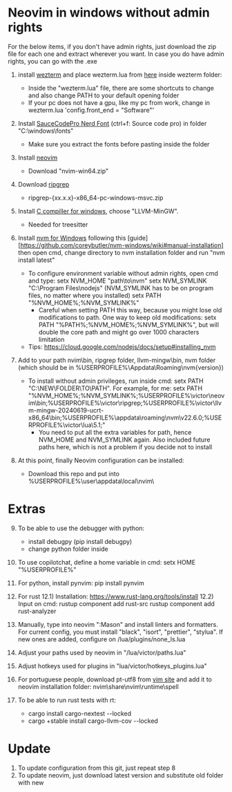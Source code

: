 # Neovim in windows without admin rights
For the below items, if you don't have admin rights, just download the zip file for each one and extract wherever you want. In case you do have admin rights, you can go with the .exe

1. install [wezterm](https://wezfurlong.org/wezterm/installation.html) and place wezterm.lua from [here](https://github.com/VictorLemosR/wezterm_lua/tree/main) inside wezterm folder: 
	- Inside the "wezterm.lua" file, there are some shortcuts to change and also change PATH to your default opening folder
	- If your pc does not have a gpu, like my pc from work, change in wezterm.lua 'config.front_end = "Software"'
  
2. Install [SauceCodePro Nerd Font](https://www.nerdfonts.com/font-downloads) (ctrl+f: Source code pro) in folder "C:\windows\fonts\"
	- Make sure you extract the fonts before pasting inside the folder

3. Install [neovim](https://github.com/neovim/neovim/releases/tag/stable)
	- Download "nvim-win64.zip"

4. Download [ripgrep](https://github.com/BurntSushi/ripgrep/releases)
	- ripgrep-{xx.x.x}-x86_64-pc-windows-msvc.zip

5. Install [C compiller for windows](https://www.mingw-w64.org/downloads/), choose "LLVM-MinGW".
	- Needed for treesitter

6. Install [nvm for Windows](https://github.com/coreybutler/nvm-windows) following this [guide][https://github.com/coreybutler/nvm-windows/wiki#manual-installation] then open cmd, change directory to nvm installation folder and run "nvm install latest" 
	- To configure environment variable without admin rights, open cmd and type:
	setx NVM_HOME "path\to\nvm"
	setx NVM_SYMLINK "C:\Program Files\nodejs"
		(NVM_SYMLINK has to be on program files, no matter where you installed)
	setx PATH "%NVM_HOME%;%NVM_SYMLINK%"
		- Careful when setting PATH this way, because you might lose old modifications to path. One way to keep old modifications:
		  setx PATH "%PATH%;%NVM_HOME%;%NVM_SYMLINK%", but will double the core path and might go over 1000 characters
		  limitation
	- Tips: https://cloud.google.com/nodejs/docs/setup#installing_nvm

7. Add to your path nvim\bin, ripgrep folder, llvm-mingw\bin, nvm folder (which should be in %USERPROFILE%\Appdata\Roaming\nvm\{version}\)
	- To install without admin privileges, run inside cmd: setx PATH "C:\NEW\FOLDER\TO\PATH". For example, for me:
	setx PATH
	"%NVM_HOME%;%NVM_SYMLINK%;%USERPROFILE%\victor\neovim\bin;%USERPROFILE%\victor\ripgrep;%USERPROFILE%\victor\llvm-mingw-20240619-ucrt-x86_64\bin;%USERPROFILE%\appdata\roaming\nvm\v22.6.0;%USERPROFILE%\victor\lua\5.1;"
		- You need to put all the extra variables for path, hence NVM_HOME and NVM_SYMLINK again. Also included future
		  paths here, which is not a problem if you decide not to install

8. At this point, finally Neovim configuration can be installed:
	- Download this repo and put into %USERPROFILE%\user\appdata\local\nvim\

# Extras

9. To be able to use the debugger with python:
	- install debugpy (pip install debugpy)
	- change python folder inside

10. To use copilotchat, define a home variable in cmd: setx HOME "%USERPROFILE%"

11. For python, install pynvim: pip install pynvim

12. For rust 
	12.1) Installation: https://www.rust-lang.org/tools/install
	12.2) Input on cmd:
	rustup component add rust-src
	rustup component add rust-analyzer

13. Manually, type into neovim ":Mason" and install linters and formatters. For current config, you must install
	"black", "isort", "prettier", "stylua". If new ones are added, configure on /lua/plugins/none_ls.lua

14. Adjust your paths used by neovim in "/lua/victor/paths.lua"

15. Adjust hotkeys used for plugins in "lua/victor/hotkeys_plugins.lua"

16. For portuguese people, download pt-utf8 from [vim site](https://ftp.nluug.nl/pub/vim/runtime/spell/) and add it to neovim installation folder: nvim\share\nvim\runtime\spell

17. To be able to run rust tests with <space>rt:
	- cargo install cargo-nextest --locked
	- cargo +stable install cargo-llvm-cov --locked

# Update
1. To update configuration from this git, just repeat step 8
2. To update neovim, just download latest version and substitute old folder with new
